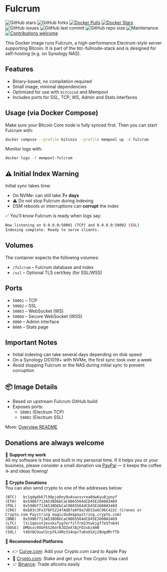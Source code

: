 # Fulcrum
![GitHub stars](https://img.shields.io/github/stars/magicdude4eva/btc-fullnode-stack?style=social)
![GitHub forks](https://img.shields.io/github/forks/magicdude4eva/btc-fullnode-stack?style=social)
[![Docker Pulls](https://img.shields.io/docker/pulls/magicdude4eva/btc-fulcrum)](https://hub.docker.com/r/magicdude4eva/btc-fulcrum)
[![Docker Stars](https://img.shields.io/docker/stars/magicdude4eva/btc-fulcrum)](https://hub.docker.com/r/magicdude4eva/btc-fulcrum)
![GitHub issues](https://img.shields.io/github/issues/magicdude4eva/btc-fullnode-stack)
![GitHub last commit](https://img.shields.io/github/last-commit/magicdude4eva/btc-fullnode-stack)
![GitHub repo size](https://img.shields.io/github/repo-size/magicdude4eva/btc-fullnode-stack)
![Maintenance](https://img.shields.io/maintenance/yes/2025)
[![Contributions welcome](https://img.shields.io/badge/contributions-welcome-brightgreen.svg)](https://github.com/magicdude4eva/btc-fullnode-stack/issues)

This Docker image runs Fulcrum, a high-performance Electrum-style server supporting Bitcoin.  It is part of the btc-fullnode-stack and is designed for self-hosting (e.g. on Synology NAS).

## Features
- Binary-based, no compilation required  
- Small image, minimal dependencies  
- Optimized for use with `bitcoind` and Mempool  
- Includes ports for SSL, TCP, WS, Admin and Stats interfaces  

## Usage (via Docker Compose)
Make sure your Bitcoin Core node is fully synced first. Then you can start Fulcrum with:
```bash
docker compose --profile bitcoin --profile mempool up -d fulcrum
```

Monitor logs with:
```bash
docker logs -f mempool-fulcrum
```

## ⚠️ Initial Index Warning

Initial sync takes time:

- On NVMe: can still take **7+ days**
- ⚠️ Do not stop Fulcrum during indexing
- DSM reboots or interruptions can **corrupt** the index

✅ You'll know Fulcrum is ready when logs say:
```bash
Now listening on 0.0.0.0:50001 (TCP) and 0.0.0.0:50002 (SSL)
Indexing complete. Ready to serve clients.
```


## Volumes
The container expects the following volumes:
- `/fulcrum` – Fulcrum database and index  
- `/ssl` – Optional TLS cert/key (for SSL/WSS)

## Ports
- `50001` – TCP  
- `50002` – SSL  
- `50003` – WebSocket (WS)  
- `50004` – Secure WebSocket (WSS)  
- `8000` – Admin interface  
- `8080` – Stats page  

## Important Notes
- Initial indexing can take several days depending on disk speed  
- On a Synology DS1019+ with NVMe, the first sync took over a week  
- Avoid stopping Fulcrum or the NAS during initial sync to prevent corruption

## 📦 Image Details

- Based on upstream Fulcrum GitHub build
- Exposes ports:
  - `50001` (Electrum TCP)
  - `50002` (Electrum SSL)

More: [Overview README](https://github.com/magicdude4eva/btc-fullnode-stack)



## Donations are always welcome

[paypal]: https://paypal.me/GerdNaschenweng

🍻 **Support my work**  
All my software is free and built in my personal time. If it helps you or your business, please consider a small donation via [PayPal][paypal] — it keeps the coffee ☕ and ideas flowing!

💸 **Crypto Donations**  
You can also send crypto to one of the addresses below:

```
(BTC)   bc1qdgdkk7l98pje8ny9u4xavsvrea8dw6yu8jpnyf
(ETH)   0x5986f713A538D6bCaC0865564dCD45E2600A3469  
(POL)   0x5986f713A538D6bCaC0865564dCD45E2600A3469
(CRO)   0xb83c3Fe378F5224fAdD7a0f8a7dD33a6C96C422C (Cronos or Crypto.com Paystring magicdude$paystring.crypto.com)
(BNB)   0x5986f713A538D6bCaC0865564dCD45E2600A3469
(LTC)   ltc1qexst2exxksfyg7erfzlfrm23twkjgf7e5fn64t
(DOGE)  DMQsxc9XGF6526drBJDZeX7AjFDJsEz4mN
(SOL)   t4bYQCUuoCUrp7kJ4Mz314npcTuKoUSXj28UgdMrfTb
```

🧾 **Recommended Platforms**  
- 👉 [Curve.com](https://www.curve.com/join#DWPXKG6E): Add your Crypto.com card to Apple Pay  
- 🔐 [Crypto.com](https://crypto.com/app/ref6ayzqvp): Stake and get your free Crypto Visa card  
- 📈 [Binance](https://accounts.binance.com/register?ref=13896895): Trade altcoins easily